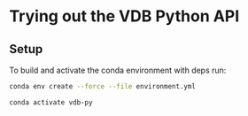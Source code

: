 # Trying out the VDB Python API

## Setup

To build and activate the conda environment with deps run:

```bash
conda env create --force --file environment.yml

conda activate vdb-py
```
